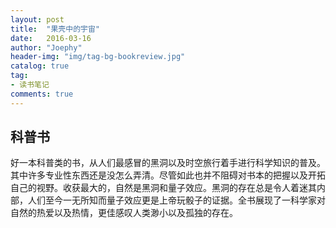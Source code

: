 ```yaml
---
layout: post
title:  "果壳中的宇宙"
date:   2016-03-16
author: "Joephy"
header-img: "img/tag-bg-bookreview.jpg"
catalog: true
tag:
- 读书笔记 
comments: true
---
```

科普书
-----------

好一本科普类的书，从人们最感冒的黑洞以及时空旅行着手进行科学知识的普及。其中许多专业性东西还是没怎么弄清。尽管如此也并不阻碍对书本的把握以及开拓自己的视野。收获最大的，自然是黑洞和量子效应。黑洞的存在总是令人着迷其内部，人们至今一无所知而量子效应更是上帝玩骰子的证据。全书展现了一科学家对自然的热爱以及热情，更佳感叹人类渺小以及孤独的存在。

